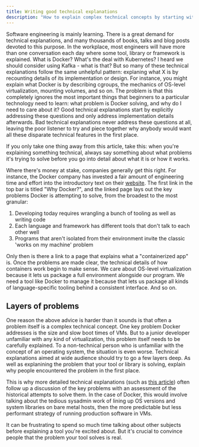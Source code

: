 ```yaml
---
title: Writing good technical explanations
description: "How to explain complex technical concepts by starting with why"
---
```


Software engineering is mainly learning. There is a great demand for technical explanations, and many thousands of books, talks and blog posts devoted to this purpose. In the workplace, most engineers will have more than one conversation each day where some tool, library or framework is explained. What is Docker? What's the deal with Kubernetes? I heard we should consider using Kafka - what is that? But so many of these technical explanations follow the same unhelpful pattern: explaning what X is by recounting details of its implementation or design. For instance, you might explain what Docker is by describing cgroups, the mechanics of OS-level virtualization, mounting volumes, and so on. The problem is that this completely ignores the most important things that beginners to a particular technology need to learn: what problem is Docker solving, and why do I need to care about it? Good technical explanations start by explicitly addressing these questions and only address implementation details afterwards. Bad technical explanations never address these questions at all, leaving the poor listener to try and piece together why anybody would want all these disparate technical features in the first place.

If you only take one thing away from this article, take this: when you're explaining something technical, always say something about what problems it's trying to solve before you go into detail about what it is or how it works.

Where there's money at stake, companies generally get this right. For instance, the Docker company has invested a fair amount of engineering time and effort into the introductory text on their [website](docker.com). The first link in the top bar is titled "Why Docker?", and the linked page lays out the key problems Docker is attempting to solve, from the broadest to the most granular:

1. Developing today requires wrangling a bunch of tooling as well as writing code
2. Each language and framework has different tools that don't talk to each other well
3. Programs that aren't isolated from their environment invite the classic 'works on my machine' problem

Only then is there a link to a page that explains what a "containerized app" is. Once the problems are made clear, the technical details of how containers work begin to make sense. We care about OS-level virtualization because it lets us package a full environment alongside our program. We need a tool like Docker to manage it because that lets us package all kinds of language-specific tooling behind a consistent interface. And so on.

## Layers of problems

One reason the above advice is harder than it sounds is that often a problem itself is a complex technical concept. One key problem Docker addresses is the size and slow boot times of VMs. But to a junior developer unfamiliar with any kind of virtualization, this problem itself needs to be carefully explained. To a non-technical person who is unfamiliar with the concept of an operating system, the situation is even worse. Technical explanations aimed at wide audience should try to go a few layers deep. As well as explanining the problem that your tool or library is solving, explain why people encountered the problem in the first place.

This is why more detailed technical explanations (such as [this article](https://dzone.com/articles/docker-explained-an-introductory-guide-to-docker)) often follow up a discussion of the key problems with an assessment of the historical attempts to solve them. In the case of Docker, this would involve talking about the tedious sysadmin work of lining up OS versions and system libraries on bare metal hosts, then the more predictable but less performant strategy of running production software in VMs.

It can be frustrating to spend so much time talking about other subjects before explaining a tool you're excited about. But it's crucial to convince people that the problem your tool solves is real. 
